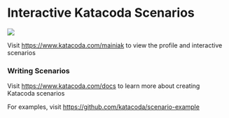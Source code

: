 # Interactive Katacoda Scenarios

[![](http://shields.katacoda.com/katacoda/mainiak/count.svg)](https://www.katacoda.com/mainiak "Get your profile on Katacoda.com")

Visit https://www.katacoda.com/mainiak to view the profile and interactive scenarios

### Writing Scenarios
Visit https://www.katacoda.com/docs to learn more about creating Katacoda scenarios

For examples, visit https://github.com/katacoda/scenario-example
